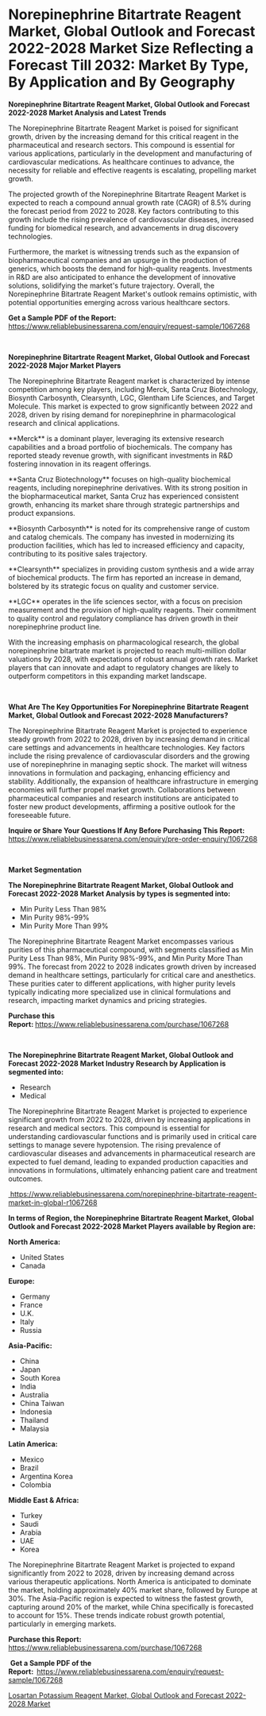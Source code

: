 <p><h1>Norepinephrine Bitartrate Reagent Market, Global Outlook and Forecast 2022-2028 Market Size Reflecting a Forecast Till 2032: Market By Type, By Application and By Geography</h1></p><p><strong>Norepinephrine Bitartrate Reagent Market, Global Outlook and Forecast 2022-2028 Market Analysis and Latest Trends</strong></p>
<p><p>The Norepinephrine Bitartrate Reagent Market is poised for significant growth, driven by the increasing demand for this critical reagent in the pharmaceutical and research sectors. This compound is essential for various applications, particularly in the development and manufacturing of cardiovascular medications. As healthcare continues to advance, the necessity for reliable and effective reagents is escalating, propelling market growth.</p><p>The projected growth of the Norepinephrine Bitartrate Reagent Market is expected to reach a compound annual growth rate (CAGR) of 8.5% during the forecast period from 2022 to 2028. Key factors contributing to this growth include the rising prevalence of cardiovascular diseases, increased funding for biomedical research, and advancements in drug discovery technologies. </p><p>Furthermore, the market is witnessing trends such as the expansion of biopharmaceutical companies and an upsurge in the production of generics, which boosts the demand for high-quality reagents. Investments in R&D are also anticipated to enhance the development of innovative solutions, solidifying the market's future trajectory. Overall, the Norepinephrine Bitartrate Reagent Market's outlook remains optimistic, with potential opportunities emerging across various healthcare sectors.</p></p>
<p><strong>Get a Sample PDF of the Report:&nbsp;</strong> <a href="https://www.reliablebusinessarena.com/enquiry/request-sample/1067268?utm_campaign=3121&utm_medium=2&utm_source=Github&utm_content=ia&utm_term=21032025&utm_id=norepinephrine-bitartrate-reagent-market-global-outlook-and-forecast-2022-2028">https://www.reliablebusinessarena.com/enquiry/request-sample/1067268</a></p>
<p>&nbsp;</p>
<p><strong>Norepinephrine Bitartrate Reagent Market, Global Outlook and Forecast 2022-2028 Major Market Players</strong></p>
<p><p>The Norepinephrine Bitartrate Reagent market is characterized by intense competition among key players, including Merck, Santa Cruz Biotechnology, Biosynth Carbosynth, Clearsynth, LGC, Glentham Life Sciences, and Target Molecule. This market is expected to grow significantly between 2022 and 2028, driven by rising demand for norepinephrine in pharmacological research and clinical applications.</p><p>**Merck** is a dominant player, leveraging its extensive research capabilities and a broad portfolio of biochemicals. The company has reported steady revenue growth, with significant investments in R&D fostering innovation in its reagent offerings. </p><p>**Santa Cruz Biotechnology** focuses on high-quality biochemical reagents, including norepinephrine derivatives. With its strong position in the biopharmaceutical market, Santa Cruz has experienced consistent growth, enhancing its market share through strategic partnerships and product expansions.</p><p>**Biosynth Carbosynth** is noted for its comprehensive range of custom and catalog chemicals. The company has invested in modernizing its production facilities, which has led to increased efficiency and capacity, contributing to its positive sales trajectory.</p><p>**Clearsynth** specializes in providing custom synthesis and a wide array of biochemical products. The firm has reported an increase in demand, bolstered by its strategic focus on quality and customer service.</p><p>**LGC** operates in the life sciences sector, with a focus on precision measurement and the provision of high-quality reagents. Their commitment to quality control and regulatory compliance has driven growth in their norepinephrine product line.</p><p>With the increasing emphasis on pharmacological research, the global norepinephrine bitartrate market is projected to reach multi-million dollar valuations by 2028, with expectations of robust annual growth rates. Market players that can innovate and adapt to regulatory changes are likely to outperform competitors in this expanding market landscape.</p></p>
<p>&nbsp;</p>
<p><strong>What Are The Key Opportunities For Norepinephrine Bitartrate Reagent Market, Global Outlook and Forecast 2022-2028 Manufacturers?</strong></p>
<p><p>The Norepinephrine Bitartrate Reagent Market is projected to experience steady growth from 2022 to 2028, driven by increasing demand in critical care settings and advancements in healthcare technologies. Key factors include the rising prevalence of cardiovascular disorders and the growing use of norepinephrine in managing septic shock. The market will witness innovations in formulation and packaging, enhancing efficiency and stability. Additionally, the expansion of healthcare infrastructure in emerging economies will further propel market growth. Collaborations between pharmaceutical companies and research institutions are anticipated to foster new product developments, affirming a positive outlook for the foreseeable future.</p></p>
<p><strong>Inquire or Share Your Questions If Any Before Purchasing This Report:</strong> <a href="https://www.reliablebusinessarena.com/enquiry/pre-order-enquiry/1067268?utm_campaign=3121&utm_medium=2&utm_source=Github&utm_content=ia&utm_term=21032025&utm_id=norepinephrine-bitartrate-reagent-market-global-outlook-and-forecast-2022-2028">https://www.reliablebusinessarena.com/enquiry/pre-order-enquiry/1067268</a></p>
<p>&nbsp;</p>
<p><strong>Market Segmentation</strong></p>
<p><strong>The Norepinephrine Bitartrate Reagent Market, Global Outlook and Forecast 2022-2028 Market Analysis by types is segmented into:</strong></p>
<p><ul><li>Min Purity Less Than 98%</li><li>Min Purity 98%-99%</li><li>Min Purity More Than 99%</li></ul></p>
<p><p>The Norepinephrine Bitartrate Reagent Market encompasses various purities of this pharmaceutical compound, with segments classified as Min Purity Less Than 98%, Min Purity 98%-99%, and Min Purity More Than 99%. The forecast from 2022 to 2028 indicates growth driven by increased demand in healthcare settings, particularly for critical care and anesthetics. These purities cater to different applications, with higher purity levels typically indicating more specialized use in clinical formulations and research, impacting market dynamics and pricing strategies.</p></p>
<p><strong>Purchase this Report:&nbsp;</strong><a href="https://www.reliablebusinessarena.com/purchase/1067268?utm_campaign=3121&utm_medium=2&utm_source=Github&utm_content=ia&utm_term=21032025&utm_id=norepinephrine-bitartrate-reagent-market-global-outlook-and-forecast-2022-2028">https://www.reliablebusinessarena.com/purchase/1067268</a></p>
<p>&nbsp;</p>
<p><strong>The Norepinephrine Bitartrate Reagent Market, Global Outlook and Forecast 2022-2028 Market Industry Research by Application is segmented into:</strong></p>
<p><ul><li>Research</li><li>Medical</li></ul></p>
<p><p>The Norepinephrine Bitartrate Reagent Market is projected to experience significant growth from 2022 to 2028, driven by increasing applications in research and medical sectors. This compound is essential for understanding cardiovascular functions and is primarily used in critical care settings to manage severe hypotension. The rising prevalence of cardiovascular diseases and advancements in pharmaceutical research are expected to fuel demand, leading to expanded production capacities and innovations in formulations, ultimately enhancing patient care and treatment outcomes.</p></p>
<p><a href="https://www.reliablebusinessarena.com/norepinephrine-bitartrate-reagent-market-in-global-r1067268?utm_campaign=3121&utm_medium=2&utm_source=Github&utm_content=ia&utm_term=21032025&utm_id=norepinephrine-bitartrate-reagent-market-global-outlook-and-forecast-2022-2028">&nbsp;https://www.reliablebusinessarena.com/norepinephrine-bitartrate-reagent-market-in-global-r1067268</a></p>
<p><strong>In terms of Region, the Norepinephrine Bitartrate Reagent Market, Global Outlook and Forecast 2022-2028 Market Players available by Region are:</strong></p>
<p>
    <p> <strong> North America: </strong>
        <ul>
            <li>United States</li>
            <li>Canada</li>
        </ul>
        </p> 
    <p> <strong> Europe: </strong>
        <ul>
            <li>Germany</li>
            <li>France</li>
            <li>U.K.</li>
            <li>Italy</li>
            <li>Russia</li>
        </ul>
        </p> 
    <p> <strong> Asia-Pacific: </strong>
        <ul>
            <li>China</li>
            <li>Japan</li>
            <li>South Korea</li>
            <li>India</li>
            <li>Australia</li>
            <li>China Taiwan</li>
            <li>Indonesia</li>
            <li>Thailand</li>
            <li>Malaysia</li>
        </ul>
        </p> 
    <p> <strong> Latin America: </strong>
        <ul>
            <li>Mexico</li>
            <li>Brazil</li>
            <li>Argentina Korea</li>
            <li>Colombia</li>
        </ul>
        </p> 
    <p> <strong> Middle East & Africa: </strong>
        <ul>
            <li>Turkey</li>
            <li>Saudi</li>
            <li>Arabia</li>
            <li>UAE</li>
            <li>Korea</li>
        </ul>
    </p>
    </p>
<p><p>The Norepinephrine Bitartrate Reagent Market is projected to expand significantly from 2022 to 2028, driven by increasing demand across various therapeutic applications. North America is anticipated to dominate the market, holding approximately 40% market share, followed by Europe at 30%. The Asia-Pacific region is expected to witness the fastest growth, capturing around 20% of the market, while China specifically is forecasted to account for 15%. These trends indicate robust growth potential, particularly in emerging markets.</p></p>
<p><strong>Purchase this Report: </strong><a href="https://www.reliablebusinessarena.com/purchase/1067268?utm_campaign=3121&utm_medium=2&utm_source=Github&utm_content=ia&utm_term=21032025&utm_id=norepinephrine-bitartrate-reagent-market-global-outlook-and-forecast-2022-2028">https://www.reliablebusinessarena.com/purchase/1067268</a></p>
<p>&nbsp;<strong>Get a Sample PDF of the Report:&nbsp;&nbsp;</strong><a href="https://www.reliablebusinessarena.com/enquiry/request-sample/1067268?utm_campaign=3121&utm_medium=2&utm_source=Github&utm_content=ia&utm_term=21032025&utm_id=norepinephrine-bitartrate-reagent-market-global-outlook-and-forecast-2022-2028">https://www.reliablebusinessarena.com/enquiry/request-sample/1067268</a></p>
<p><strong></strong></p>
<p><p><a href="https://github.com/krulicfidura/Market-Research-Report-List-1/blob/main/losartan-potassium-reagent-market-global-outlook-and-forecast-2022-2028-market.md?utm_campaign=3121&utm_medium=2&utm_source=Github&utm_content=ia&utm_term=21032025&utm_id=norepinephrine-bitartrate-reagent-market-global-outlook-and-forecast-2022-2028">Losartan Potassium Reagent Market, Global Outlook and Forecast 2022-2028 Market</a></p></p>